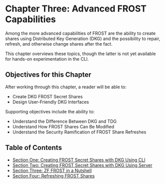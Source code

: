 # Chapter Three: Advanced FROST Capabilities

Among the more advanced capabilities of FROST are the ability to
create shares using Distributed Key Generation (DKG) and the
possibility to repair, refresh, and otherwise change shares after the
fact.

This chapter overviews these topics, though the latter is not yet
available for hands-on experimentation in the CLI.

## Objectives for this Chapter

After working through this chapter, a reader will be able to:

* Create DKG FROST Secret Shares
* Design User-Friendly DKG Interfaces

Supporting objectives include the ability to:

* Understand the Difference Between DKG and TDG
* Understand How FROST Shares Can Be Modified
* Understand the Security Ramification of FROST Share Refreshes

## Table of Contents

  * [Section One: Creating FROST Secret Shares with DKG Using CLI](03_1_Creating_FROST_Secret_Shares_with_DKG_Using_CLI.md)
  * [Section Two: Creating FROST Secret Shares with DKG Using Server](03_2_Creating_FROST_Secret_Shares_with_DKG_Using_Server.md)
  * [Section Three: ZF FROST in a Nutshell](03_3_ZF_FROST_in_a_Nutshell.md)
  * [Section Four: Refreshing FROST Shares](03_4_Refreshing_FROST_Shares.md)
  